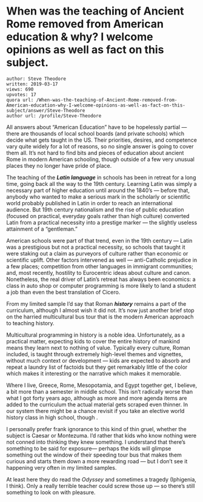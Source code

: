 # When was the teaching of Ancient Rome removed from American education & why? I welcome opinions as well as fact on this subject.

	author: Steve Theodore
	written: 2019-03-17
	views: 690
	upvotes: 17
	quora url: /When-was-the-teaching-of-Ancient-Rome-removed-from-American-education-why-I-welcome-opinions-as-well-as-fact-on-this-subject/answer/Steve-Theodore
	author url: /profile/Steve-Theodore


All answers about “American Education” have to be hopelessly partial — there are thousands of local school boards (and private schools) which decide what gets taught in the US. Their priorities, desires, and competence vary quite widely for a lot of reasons, so no single answer is going to cover them all. It’s not hard to find bits and pieces of education about ancient Rome in modern American schooling, though outside of a few very unusual places they no longer have pride of place.

The teaching of the ___Latin language___  in schools has been in retreat for a long time, going back all the way to the 19th century. Learning Latin was simply a necessary part of higher education until around the 1840’s — before that, anybody who wanted to make a serious mark in the scholarly or scientific world probably published in Latin in order to reach an international audience. But 19th century nationalism and the rise of public education (focused on practical, everyday goals rather than high culture) converted Latin from a practical necessity into a prestige marker — the slightly useless attainment of a “gentleman.”

American schools were part of that trend, even in the 19th century — Latin was a prestigious but not a practical necessity, so schools that taught it were staking out a claim as purveyors of culture rather than economic or scientific uplift. Other factors intervened as well — anti-Catholic prejudice in a few places; competition from other languages in immigrant communities; and, most recently, hostility to Eurocentric ideas about culture and canon. Nonetheless, the real driver of Latin’s retreat has always been economics: a class in auto shop or computer programming is more likely to land a student a job than even the best translation of Cicero.

From my limited sample I’d say that Roman ___history___ remains a part of the curriculum, although I almost wish it did not. It’s now just another brief stop on the harried multicultural bus tour that is the modern American approach to teaching history.

Multicultural programming in history is a noble idea. Unfortunately, as a practical matter, expecting kids to cover the entire history of mankind means they learn next to nothing of value. Typically every culture, Roman included, is taught through extremely high-level themes and vignettes, without much context or development — kids are expected to absorb and repeat a laundry list of factoids but they get remarkably little of the color which makes it interesting or the narrative which makes it memorable.

Where I live, Greece, Rome, Mesopotamia, and Egypt together get, I believe, a bit more than a semester in middle school. This isn’t radically worse than what I got forty years ago, although as more and more agenda items are added to the curriculum the actual material gets scraped even thinner. In our system there might be a chance revisit if you take an elective world history class in high school, though .

I personally prefer frank ignorance to this kind of thin gruel, whether the subject is Caesar or Montezuma. I’d rather that kids who know nothing were not conned into thinking they knew something. I understand that there’s something to be said for exposure— perhaps the kids will glimpse something out the window of their speeding tour bus that makes them curious and starts them down a more rewarding road — but I don’t see it happening very often in my limited samples.

At least here they do read the _Odyssey_ and sometimes a tragedy (Iphigenia, I think). Only a really terrible teacher could screw those up — so there’s still something to look on with pleasure.


